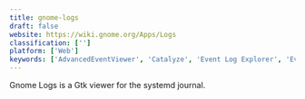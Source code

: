 ```yaml
---
title: gnome-logs
draft: false 
website: https://wiki.gnome.org/Apps/Logs
classification: ['']
platform: ['Web']
keywords: ['AdvancedEventViewer', 'Catalyze', 'Event Log Explorer', 'EventReader', 'FullEventLogView', 'GFI EventsManager', 'Lansweeper Network Inventory', 'Lepide Event Log Manager', 'Less', 'LogSentinel', 'Motadata', 'MyEventViewer', 'Nagios Log Server', 'NetMotion Mobility', 'SentinelAgent', 'Windows Event Viewer Plus', 'grep', 'lv File Viewer', 'macOS Console', 'more', 'slit', 'tail']
---
```

Gnome Logs is a Gtk viewer for the systemd journal.